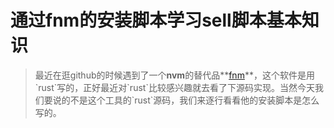 # 通过fnm的安装脚本学习sell脚本基本知识

> 最近在逛github的时候遇到了一个**nvm**的替代品**[fnm]("https://github.com/Schniz/fnm/")**，这个软件是用`rust`写的，正好最近对`rust`比较感兴趣就去看了下源码实现。当然今天我们要说的不是这个工具的`rust`源码，我们来逐行看看他的安装脚本是怎么写的。

## 

